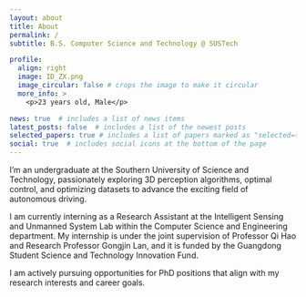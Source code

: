```yaml
---
layout: about
title: About
permalink: /
subtitle: B.S. Computer Science and Technology @ SUSTech

profile:
  align: right
  image: ID_ZX.png
  image_circular: false # crops the image to make it circular
  more_info: >
    <p>23 years old, Male</p>

news: true  # includes a list of news items
latest_posts: false  # includes a list of the newest posts
selected_papers: true # includes a list of papers marked as "selected={true}"
social: true  # includes social icons at the bottom of the page
---
```


I’m an undergraduate at the Southern University of Science and Technology, passionately exploring 3D perception algorithms, optimal control, and optimizing datasets to advance the exciting field of autonomous driving.

I am currently interning as a Research Assistant at the Intelligent Sensing and Unmanned System Lab within the Computer Science and Engineering department. My internship is under the joint supervision of Professor Qi Hao and Research Professor Gongjin Lan, and it is funded by the Guangdong Student Science and Technology Innovation Fund.

I am actively pursuing opportunities for PhD positions that align with my research interests and career goals.